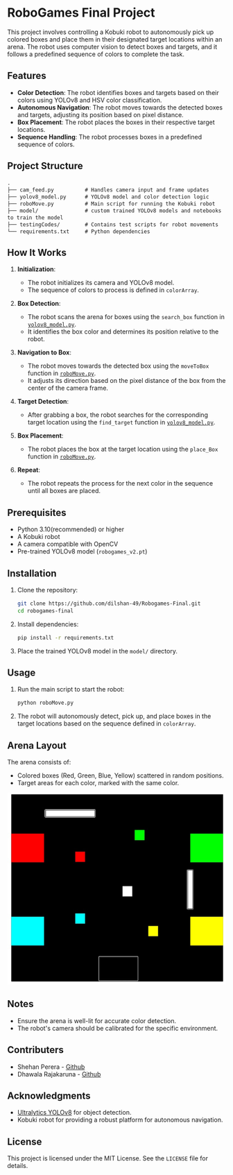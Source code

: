 # RoboGames Final Project

This project involves controlling a Kobuki robot to autonomously pick up colored boxes and place them in their designated target locations within an arena. The robot uses computer vision to detect boxes and targets, and it follows a predefined sequence of colors to complete the task.

## Features

- **Color Detection**: The robot identifies boxes and targets based on their colors using YOLOv8 and HSV color classification.
- **Autonomous Navigation**: The robot moves towards the detected boxes and targets, adjusting its position based on pixel distance.
- **Box Placement**: The robot places the boxes in their respective target locations.
- **Sequence Handling**: The robot processes boxes in a predefined sequence of colors.

## Project Structure

```
.
├── cam_feed.py          # Handles camera input and frame updates
├── yolov8_model.py      # YOLOv8 model and color detection logic
├── roboMove.py          # Main script for running the Kobuki robot
├── model/               # custom trained YOLOv8 models and notebooks to train the model
├── testingCodes/        # Contains test scripts for robot movements
└── requirements.txt     # Python dependencies
```

## How It Works

1. **Initialization**:
   - The robot initializes its camera and YOLOv8 model.
   - The sequence of colors to process is defined in `colorArray`.

2. **Box Detection**:
   - The robot scans the arena for boxes using the `search_box` function in [`yolov8_model.py`](yolov8_model.py).
   - It identifies the box color and determines its position relative to the robot.

3. **Navigation to Box**:
   - The robot moves towards the detected box using the `moveToBox` function in [`roboMove.py`](roboMove.py).
   - It adjusts its direction based on the pixel distance of the box from the center of the camera frame.

4. **Target Detection**:
   - After grabbing a box, the robot searches for the corresponding target location using the `find_target` function in [`yolov8_model.py`](yolov8_model.py).

5. **Box Placement**:
   - The robot places the box at the target location using the `place_Box` function in [`roboMove.py`](roboMove.py).

6. **Repeat**:
   - The robot repeats the process for the next color in the sequence until all boxes are placed.

## Prerequisites

- Python 3.10(recommended) or higher
- A Kobuki robot
- A camera compatible with OpenCV
- Pre-trained YOLOv8 model (`robogames_v2.pt`)

## Installation

1. Clone the repository:
   ```bash
   git clone https://github.com/dilshan-49/Robogames-Final.git
   cd robogames-final
   ```

2. Install dependencies:
   ```bash
   pip install -r requirements.txt
   ```

3. Place the trained YOLOv8 model in the `model/` directory.

## Usage

1. Run the main script to start the robot:
   ```bash
   python roboMove.py
   ```

2. The robot will autonomously detect, pick up, and place boxes in the target locations based on the sequence defined in `colorArray`.

## Arena Layout

The arena consists of:
- Colored boxes (Red, Green, Blue, Yellow) scattered in random positions.
- Target areas for each color, marked with the same color.

![Arena Layout](arena.jpg)

## Notes

- Ensure the arena is well-lit for accurate color detection.
- The robot's camera should be calibrated for the specific environment.

## Contributers
 - Shehan Perera - [Github](https://github.com/ShehanPer)
 - Dhawala Rajakaruna - [Github](https://github.com/DhawalaRajakaruna)

## Acknowledgments

- [Ultralytics YOLOv8](https://github.com/ultralytics/ultralytics) for object detection.
- Kobuki robot for providing a robust platform for autonomous navigation.

## License

This project is licensed under the MIT License. See the `LICENSE` file for details.